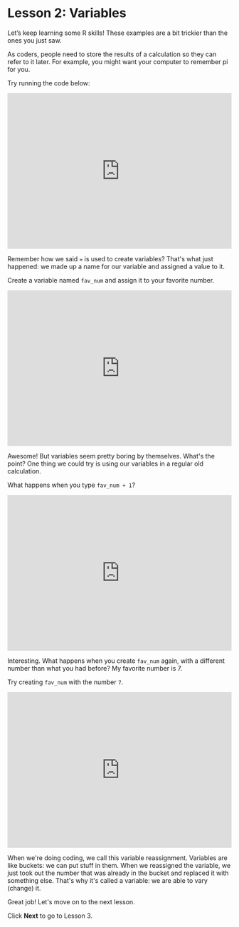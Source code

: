 # Lesson 2: Variables

Let’s keep learning some R skills! These examples are a bit trickier than the ones you just saw.

As coders, people need to store the results of a calculation so they can refer to it later. For example, you might want your computer to remember pi for you.

Try running the code below:

<iframe data-type="datacamp" id="variables-1" height="350" src="https://uclatall.github.io/mtucker-coding-study/data-camp/dc-variables-1.html" style="border: 0px #ffffff none;" width="100%"></iframe>

Remember how we said `=` is used to create variables? That's what just happened: we made up a name for our variable and assigned a value to it.

Create a variable named `fav_num` and assign it to your favorite number.

<iframe data-type="datacamp" id="variables-2" height="350" src="https://uclatall.github.io/mtucker-coding-study/data-camp/dc-variables-2.html" style="border: 0px #ffffff none;" width="100%"></iframe>

Awesome! But variables seem pretty boring by themselves. What's the point? One thing we could try is using our variables in a regular old calculation.

What happens when you type `fav_num + 1`?

<iframe data-type="datacamp" id="variables-3" height="350" src="https://uclatall.github.io/mtucker-coding-study/data-camp/dc-variables-3.html" style="border: 0px #ffffff none;" width="100%"></iframe>


Interesting. What happens when you create `fav_num` again, with a different number than what you had before? My favorite number is 7.

Try creating `fav_num` with the number `7`.

<iframe data-type="datacamp" id="variables-4" height="350" src="https://uclatall.github.io/mtucker-coding-study/data-camp/dc-variables-4.html" style="border: 0px #ffffff none;" width="100%"></iframe>

When we're doing coding, we call this variable reassignment. Variables are like buckets: we can put stuff in them. When we reassigned the variable, we just took out the number that was already in the bucket and replaced it with something else. That's why it's called a variable: we are able to vary (change) it.


Great job! Let's move on to the next lesson.

Click **Next** to go to Lesson 3.
